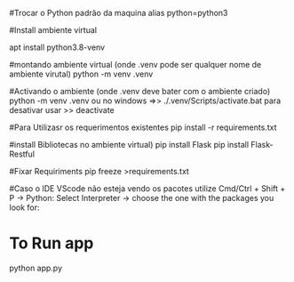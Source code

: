 #Trocar o Python padrão da maquina
 alias python=python3


#Install ambiente virtual

 apt install python3.8-venv

#montando ambiente virtual (onde .venv pode ser qualquer nome de ambiente virutal)
python -m venv .venv

#Activando o ambiente (onde .venv deve bater com o ambiente criado)
python -m venv .venv
ou no windows =>> ./.venv/Scripts/activate.bat
para desativar usar >> deactivate

#Para Utilizasr os requerimentos existentes
pip install -r requirements.txt 

#install Bibliotecas no ambiente virtual)
pip install Flask
pip install Flask-Restful

#Fixar Requiriments
pip freeze >requirements.txt

#Caso o IDE VScode não esteja vendo os pacotes utilize
Cmd/Ctrl + Shift + P → Python: Select Interpreter → choose the one with the packages you look for:

# To Run app
python app.py





